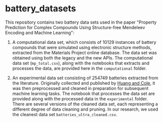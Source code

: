 # battery_datasets

This repository contains two battery data sets used in the paper "Property Prediction for Complex Compounds
Using Structure-free Mendeleev Encoding and Machine Learning":

1. A computational data set, which consists of 10129 instances of battery compounds that were simulated using
electronic structure methods, extracted from the Materials Project online database. The data set was obtained using both the legacy and the new APIs. The computational data set (`mp_total.csv`), along with the notebooks that extracts and processes the data, are provided here in the `computational` folder.

2. An experimental data set consisting of 254749 batteries extracted from the literature. Originally collected and published by [Huang and Cole](https://doi.org/10.1038/s41597-020-00602-2), it was then preprocessed and cleaned in preparation for subsequent machine learning tasks. The notebook that processes the data set are provided along with the processed data in the `experimental` folder. There are several versions of the cleaned data set, each representing a different degree of data cleaning and pruning. In our research, we used the cleanest data set `batteries_ultra_cleaned.csv`.

